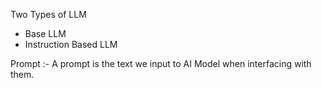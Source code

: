 Two Types of LLM
  - Base LLM
  - Instruction Based LLM




Prompt :- A prompt is the text we input to AI Model when interfacing with them.


